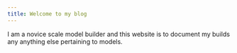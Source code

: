 ```yaml
---
title: Welcome to my blog
---
```


I am a novice scale model builder and this website is to document my builds any anything else pertaining to models.
